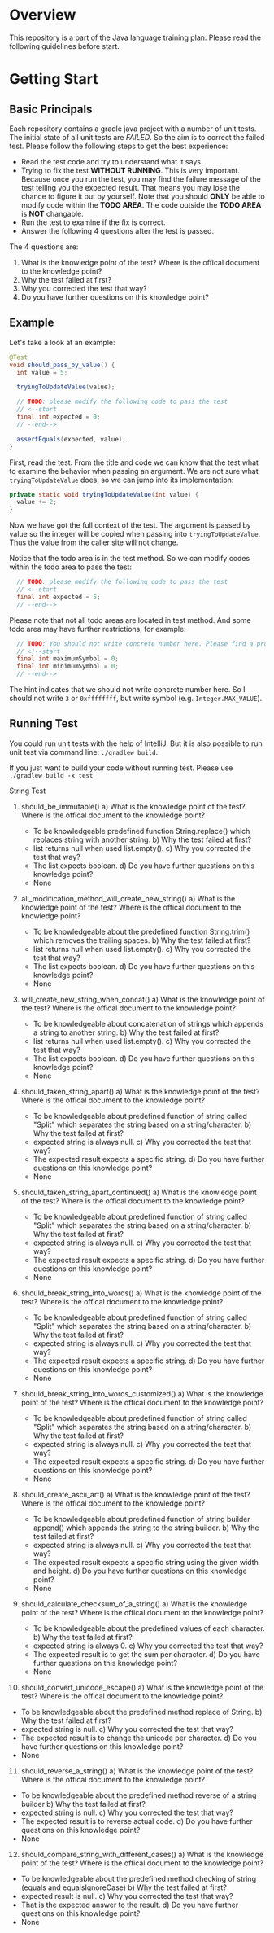 # Overview

This repository is a part of the Java language training plan. Please read the following guidelines before start.

# Getting Start

## Basic Principals

Each repository contains a gradle java project with a number of unit tests. The initial state of all unit tests are *FAILED*. So the aim is to correct the failed test. Please follow the following steps to get the best experience:

* Read the test code and try to understand what it says.
* Trying to fix the test **WITHOUT RUNNING**. This is very important. Because once you run the test, you may find the failure message of the test telling you the expected result. That means you may lose the chance to figure it out by yourself. Note that you should **ONLY** be able to modify code within the **TODO AREA**. The code outside the **TODO AREA** is **NOT** changable.
* Run the test to examine if the fix is correct.
* Answer the following 4 questions after the test is passed.

The 4 questions are:

1. What is the knowledge point of the test? Where is the offical document to the knowledge point?
1. Why the test failed at first?
1. Why you corrected the test that way?
1. Do you have further questions on this knowledge point?

## Example

Let's take a look at an example:

```java
@Test
void should_pass_by_value() {
  int value = 5;

  tryingToUpdateValue(value);

  // TODO: please modify the following code to pass the test
  // <--start
  final int expected = 0;
  // --end-->

  assertEquals(expected, value);
}
```

First, read the test. From the title and code we can know that the test what to examine the behavior when passing an argument. We are not sure what `tryingToUpdateValue` does, so we can jump into its implementation:

```java
private static void tryingToUpdateValue(int value) {
  value += 2;
}
```

Now we have got the full context of the test. The argument is passed by value so the integer will be copied when passing into `tryingToUpdateValue`. Thus the value from the caller site will not change.

Notice that the todo area is in the test method. So we can modify codes within the todo area to pass the test:

```java
  // TODO: please modify the following code to pass the test
  // <--start
  final int expected = 5;
  // --end-->
```

Please note that not all todo areas are located in test method. And some todo area may have further restrictions, for example:

```java
  // TODO: You should not write concrete number here. Please find a property or constant instead.
  // <!--start
  final int maximumSymbol = 0;
  final int minimumSymbol = 0;
  // --end-->
```

The hint indicates that we should not write concrete number here. So I should not write `3` or `0xffffffff`, but write symbol (e.g. `Integer.MAX_VALUE`).

## Running Test

You could run unit tests with the help of IntelliJ. But it is also possible to run unit test via command line: `./gradlew build`.

If you just want to build your code without running test. Please use `./gradlew build -x test
`

String Test
1. should_be_immutable()
  a) What is the knowledge point of the test? Where is the offical document to the knowledge point?
   - To be knowledgeable predefined function String.replace() which replaces string with another string.
  b) Why the test failed at first?
   - list returns null when used list.empty().
  c) Why you corrected the test that way?
   - The list expects boolean.
  d) Do you have further questions on this knowledge point?
   - None
   
2. all_modification_method_will_create_new_string()
  a) What is the knowledge point of the test? Where is the offical document to the knowledge point?
   - To be knowledgeable about the predefined function String.trim() which removes the trailing spaces.
  b) Why the test failed at first?
   - list returns null when used list.empty().
  c) Why you corrected the test that way?
   - The list expects boolean.
  d) Do you have further questions on this knowledge point?
   - None
   
3. will_create_new_string_when_concat()
  a) What is the knowledge point of the test? Where is the offical document to the knowledge point?
   - To be knowledgeable about concatenation of strings which appends a string to another string.
  b) Why the test failed at first?
   - list returns null when used list.empty().
  c) Why you corrected the test that way?
   - The list expects boolean.
  d) Do you have further questions on this knowledge point?
   - None
   
4. should_taken_string_apart()
  a) What is the knowledge point of the test? Where is the offical document to the knowledge point?
   - To be knowledgeable about predefined function of string called "Split" which separates the string based on a string/character.
  b) Why the test failed at first?
   - expected string is always null.
  c) Why you corrected the test that way?
   - The expected result expects a specific string.
  d) Do you have further questions on this knowledge point?
   - None
   
5. should_taken_string_apart_continued()
  a) What is the knowledge point of the test? Where is the offical document to the knowledge point?
   - To be knowledgeable about predefined function of string called "Split" which separates the string based on a string/character.
  b) Why the test failed at first?
   - expected string is always null.
  c) Why you corrected the test that way?
   - The expected result expects a specific string.
  d) Do you have further questions on this knowledge point?
   - None
   
6. should_break_string_into_words()
  a) What is the knowledge point of the test? Where is the offical document to the knowledge point?
   - To be knowledgeable about predefined function of string called "Split" which separates the string based on a string/character.
  b) Why the test failed at first?
   - expected string is always null.
  c) Why you corrected the test that way?
   - The expected result expects a specific string.
  d) Do you have further questions on this knowledge point?
   - None
   
7. should_break_string_into_words_customized()
  a) What is the knowledge point of the test? Where is the offical document to the knowledge point?
   - To be knowledgeable about predefined function of string called "Split" which separates the string based on a string/character.
  b) Why the test failed at first?
   - expected string is always null.
  c) Why you corrected the test that way?
   - The expected result expects a specific string.
  d) Do you have further questions on this knowledge point?
   - None
   
8. should_create_ascii_art()
  a) What is the knowledge point of the test? Where is the offical document to the knowledge point?
   - To be knowledgeable about predefined function of string builder append() which appends the string to the string builder.
  b) Why the test failed at first?
   - expected string is always null.
  c) Why you corrected the test that way?
   - The expected result expects a specific string using the given width and height.
  d) Do you have further questions on this knowledge point?
   - None
   
9. should_calculate_checksum_of_a_string()
  a) What is the knowledge point of the test? Where is the offical document to the knowledge point?
   - To be knowledgeable about the predefined values of each character.
  b) Why the test failed at first?
   - expected string is always 0.
  c) Why you corrected the test that way?
   - The expected result is to get the sum per character.
  d) Do you have further questions on this knowledge point?
   - None
   
10. should_convert_unicode_escape()
  a) What is the knowledge point of the test? Where is the offical document to the knowledge point?
   - To be knowledgeable about the predefined method replace of String.
  b) Why the test failed at first?
   - expected string is null.
  c) Why you corrected the test that way?
   - The expected result is to change the unicode per character.
  d) Do you have further questions on this knowledge point?
   - None
   
11. should_reverse_a_string()
  a) What is the knowledge point of the test? Where is the offical document to the knowledge point?
   - To be knowledgeable about the predefined method reverse of a string builder
  b) Why the test failed at first?
   - expected string is null.
  c) Why you corrected the test that way?
   - The expected result is to reverse actual code.
  d) Do you have further questions on this knowledge point?
   - None
   
12. should_compare_string_with_different_cases()
  a) What is the knowledge point of the test? Where is the offical document to the knowledge point?
   - To be knowledgeable about the predefined method checking of string (equals and equalsIgnoreCase)
  b) Why the test failed at first?
   - expected result is null.
  c) Why you corrected the test that way?
   - That is the expected answer to the result.
  d) Do you have further questions on this knowledge point?
   - None